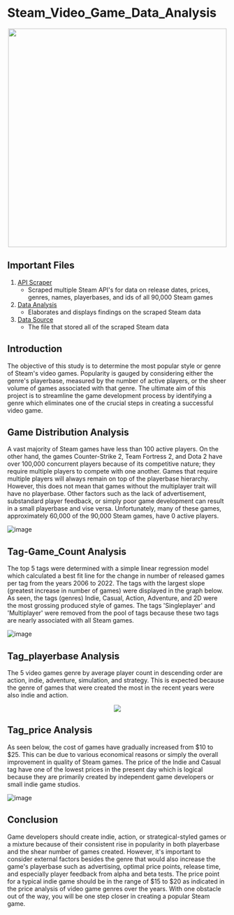 # Steam_Video_Game_Data_Analysis

<p align="center">
  <img src="https://github.com/xuqc01/Steam_Video_Game_Data_Analysis/assets/38637431/faada5c4-376e-47c2-bff5-e7b06ee4784d" width="500" height="500">
</p>

## Important Files
1. [API Scraper](https://github.com/xuqc01/Steam_Video_Game_Data_Analysis/blob/main/scraper.ipynb)
   - Scraped multiple Steam API's for data on release dates, prices, genres, names, playerbases, and ids of all 90,000 Steam games
3. [Data Analysis](https://github.com/xuqc01/Steam_Video_Game_Data_Analysis/blob/main/analysis.ipynb)
   - Elaborates and displays findings on the scraped Steam data
5. [Data Source](https://github.com/xuqc01/Steam_Video_Game_Data_Analysis/blob/main/video_game_data_db.sqlite)
   - The file that stored all of the scraped Steam data
     
## Introduction

The objective of this study is to determine the most popular style or genre of Steam's video games. Popularity is gauged by considering either the genre's playerbase, measured by the number of active players, or the sheer volume of games associated with that genre. The ultimate aim of this project is to streamline the game development process by identifying a genre which eliminates one of the crucial steps in creating a successful video game.

## Game Distribution Analysis
A vast majority of Steam games have less than 100 active players. On the other hand, the games Counter-Strike 2, Team Fortress 2, and Dota 2 have over 100,000 concurrent players because of its competitive nature; they require multiple players to compete with one another. Games that require multiple players will always remain on top of the playerbase hierarchy. However, this does not mean that games without the multiplayer trait will have no playerbase. Other factors such as the lack of advertisement, substandard player feedback, or simply poor game development can result in a small playerbase and vise versa. Unfortunately, many of these games, approximately 60,000 of the 90,000 Steam games, have 0 active players. 

![image](https://github.com/xuqc01/Steam_Video_Game_Data_Analysis/assets/38637431/83955cf9-06af-466f-af5f-2a49ffe18d5b)

## Tag-Game_Count Analysis
The top 5 tags were determined with a simple linear regression model which calculated a best fit line for the change in number of released games per tag from the years 2006 to 2022. The tags with the largest slope (greatest increase in number of games) were displayed in the graph below. As seen, the tags (genres) Indie, Casual, Action, Adventure, and 2D were the most grossing produced style of games. The tags 'Singleplayer' and 'Multiplayer' were removed from the pool of tags because these two tags are nearly associated with all Steam games.

![image](https://github.com/xuqc01/Steam_Video_Game_Data_Analysis/assets/38637431/2a318444-ffc5-45be-bcec-e0e29849d8ca)

## Tag_playerbase Analysis
The 5 video games genre by average player count in descending order are action, indie, adventure, simulation, and strategy. This is expected because the genre of games that were created the most in the recent years were also indie and action. 

<p align="center">
  <img src="https://github.com/xuqc01/Steam_Video_Game_Data_Analysis/assets/38637431/c670bc5a-b8f0-49ea-b88f-8da2bddf60d8">
</p>


## Tag_price Analysis
As seen below, the cost of games have gradually increased from $10 to $25. This can be due to various economical reasons or simply the overall improvement in quality of Steam games. The price of the Indie and Casual tag have one of the lowest prices in the present day which is logical because they are primarily created by independent game developers or small indie game studios.

![image](https://github.com/xuqc01/Steam_Video_Game_Data_Analysis/assets/38637431/9d5eb74d-4b90-4a8e-93e0-da5361a70f93)


## Conclusion
Game developers should create indie, action, or strategical-styled games or a mixture because of their consistent rise in popularity in both playerbase and the shear number of games created. However, it's important to consider external factors besides the genre that would also increase the game's playerbase such as advertising, optimal price points, release time, and especially player feedback from alpha and beta tests. The price point for a typical indie game should be in the range of $15 to $20 as indicated in the price analysis of video game genres over the years. With one obstacle out of the way, you will be one step closer in creating a popular Steam game.
